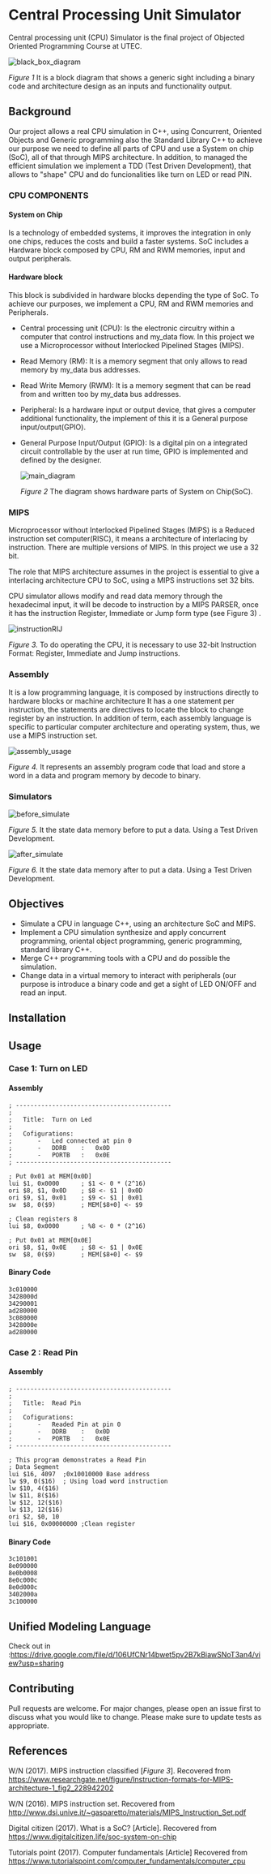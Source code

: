 # Central Processing Unit Simulator

Central processing unit (CPU) Simulator is the final project of Objected Oriented Programming Course at UTEC.

 ![black_box_diagram](https://user-images.githubusercontent.com/49255376/60748096-0fa23700-9f50-11e9-9201-aaab1c959b25.PNG)

*Figure 1* It is a block diagram that shows a generic sight 
including a binary code and architecture design as 
an inputs and functionality output.

## Background
Our project allows a real CPU simulation in C++, using  Concurrent, Oriented Objects and Generic programming
also the Standard Library C++ to achieve our purpose we need to define all parts of CPU and use
a System on chip (SoC), all of that through MIPS architecture.
In addition, to managed the efficient simulation we implement a TDD (Test Driven Development), that allows to
"shape" CPU and do funcionalities like turn on LED or read PIN.

### CPU COMPONENTS

#### System on Chip
Is a technology of embedded systems, it improves the integration in only one chips, reduces the costs and build
a faster systems.
SoC includes a Hardware block composed by CPU, RM and RWM memories, input and output 
peripherals.
#### Hardware block

This block is subdivided in hardware blocks depending the type of SoC.
To achieve our purposes, we implement a CPU, RM and RWM memories and Peripherals.
* Central processing unit (CPU): Is the electronic circuitry within a computer that control instructions and my_data flow.
In this project we use a Microprocessor without Interlocked Pipelined Stages (MIPS).
* Read Memory (RM): It is a memory segment that only allows to read memory by  my_data bus addresses.
* Read Write Memory (RWM): It is a memory segment that can be read from and written too by my_data bus addresses.
* Peripheral: Is a hardware input or output device, that gives a computer additional functionality, the implement of this
it is a General purpose input/output(GPIO).
* General Purpose Input/Output (GPIO):  Is a digital pin on a integrated circuit controllable by the user at run time,
GPIO is implemented and defined by the designer.

  ![main_diagram](https://user-images.githubusercontent.com/49255376/60749363-87775e00-9f5e-11e9-8046-d6c1f9779be5.PNG)
  
  *Figure 2* The diagram shows hardware parts of System on Chip(SoC).
   

### MIPS
Microprocessor without Interlocked Pipelined Stages (MIPS) is a Reduced instruction set computer(RISC), it means a architecture of 
interlacing by instruction.
There are multiple versions of MIPS. In this project we use a 32 bit.

The role that MIPS architecture assumes in the project is essential to give a interlacing architecture CPU
to SoC, using a MIPS instructions set 32 bits.

CPU simulator allows modify and read data memory through the hexadecimal input, it will be 
decode to instruction by a MIPS PARSER, once it has the instruction Register, Immediate or Jump form type (see Figure 3) .  


  ![instructionRIJ](https://user-images.githubusercontent.com/49255376/60747787-9275c280-9f4d-11e9-9024-dfedc6062ba4.png)


*Figure 3.* To do operating the CPU, it is necessary to use 32-bit Instruction Format: Register, Immediate and Jump instructions.
 
### Assembly
It is a low programming language, it is composed by instructions directly to hardware blocks or machine architecture
It has a one statement per instruction,  the statements are directives to locate the block to change register by an instruction.
In addition of term, each assembly language is specific to particular computer architecture and operating system, thus, we use a
MIPS instruction set.

![assembly_usage](https://user-images.githubusercontent.com/49255376/60750197-a4b22980-9f6a-11e9-9708-f88f65152439.png)
 
*Figure 4.* It represents an assembly program code that load and store a word in a data and program memory by decode 
to binary.

### Simulators

![before_simulate](https://user-images.githubusercontent.com/49255376/60756911-32246680-9fc9-11e9-8c71-9612d6094c82.PNG)

*Figure 5.* It the state data memory before to put a data. Using a Test Driven Development.

![after_simulate](https://user-images.githubusercontent.com/49255376/60756931-816a9700-9fc9-11e9-920c-8b132d6206e8.PNG)

*Figure 6.* It the state data memory after to put a data. Using a Test Driven Development.

## Objectives

* Simulate a CPU in language C++, using an architecture SoC and MIPS.
* Implement a CPU simulation synthesize and apply concurrent programming, oriental object programming, generic programming, 
standard library C++. 
* Merge C++ programming tools with a CPU and do possible the simulation.
* Change data in a virtual memory to interact with peripherals (our purpose is introduce a binary code 
and get a sight of LED ON/OFF and read an input.

## Installation


## Usage

 
### Case 1: Turn on LED   
#### Assembly
    ; -------------------------------------------
    ;
    ;	Title:	Turn on Led
    ;
    ;	Cofigurations:
    ;		-	Led connected at pin 0
    ;		- 	DDRB 	:	0x0D
    ;		-	PORTB	:	0x0E
    ; -------------------------------------------
    
    ; Put 0x01 at MEM[0x0D]
    lui $1, 0x0000		; $1 <- 0 * (2^16)
    ori $8, $1, 0x0D	; $8 <- $1 | 0x0D
    ori $9, $1, 0x01	; $9 <- $1 | 0x01
    sw	$8, 0($9)		; MEM[$8+0] <- $9
    
    ; Clean registers 8
    lui $8, 0x0000		; %8 <- 0 * (2^16)
    
    ; Put 0x01 at MEM[0x0E]
    ori $8, $1, 0x0E	; $8 <- $1 | 0x0E
    sw	$8, 0($9)		; MEM[$8+0] <- $9

#### Binary Code
    
    3c010000
    3428000d
    34290001
    ad280000
    3c080000
    3428000e
    ad280000
### Case 2 : Read Pin

#### Assembly
    ; -------------------------------------------
    ;
    ;	Title:	Read Pin
    ;
    ;	Cofigurations:
    ;		-	Readed Pin at pin 0
    ;		- 	DDRB 	:	0x0D
    ;		-	PORTB	:	0x0E
    ; -------------------------------------------
    
    ; This program demonstrates a Read Pin
    ; Data Segment
    lui $16, 4097  ;0x10010000 Base address
    lw $9, 0($16)  ; Using load word instruction
    lw $10, 4($16)
    lw $11, 8($16)
    lw $12, 12($16)
    lw $13, 12($16)
    ori $2, $0, 10
    lui $16, 0x00000000 ;Clean register

#### Binary Code

    3c101001
    8e090000
    8e0b0008
    8e0c000c
    8e0d000c
    3402000a
    3c100000


## Unified Modeling Language
Check out in :https://drive.google.com/file/d/106UfCNr14bwet5pv2B7kBiawSNoT3an4/view?usp=sharing

## Contributing
Pull requests are welcome. For major changes, please open an issue first to discuss what you would like to change.
Please make sure to update tests as appropriate.

## References
W/N (2017). MIPS instruction classified [*Figure 3*]. Recovered from  https://www.researchgate.net/figure/Instruction-formats-for-MIPS-architecture-1_fig2_228942202

W/N (2016). MIPS instruction set. Recovered from http://www.dsi.unive.it/~gasparetto/materials/MIPS_Instruction_Set.pdf

Digital citizen (2017). What is a SoC? [Article]. Recovered from https://www.digitalcitizen.life/soc-system-on-chip
 
Tutorials point (2017). Computer fundamentals [Article] Recovered from https://www.tutorialspoint.com/computer_fundamentals/computer_cpu
